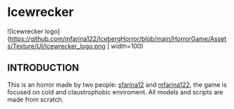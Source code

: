 # Icewrecker
![Icewrecker logo](https://github.com/mfarina122/IcebergHorror/blob/main/HorrorGame/Assets/Texture/UI/Icewrecker_logo.png | width=100)
## INTRODUCTION
This is an horror made by two people: [sfarina12](https://github.com/sfarina12) and [mfarina122](https://github.com/mfarina122), the game is focused on cold and claustrophobic enviroment.
All models and scripts are made from scratch.
